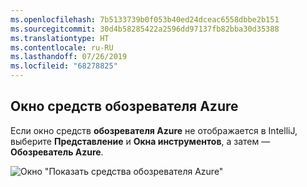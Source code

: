 ```yaml
---
ms.openlocfilehash: 7b5133739b0f053b40ed24dceac6558dbbe2b151
ms.sourcegitcommit: 30d4b58285422a2596dd97137fb82bba30d35388
ms.translationtype: HT
ms.contentlocale: ru-RU
ms.lasthandoff: 07/26/2019
ms.locfileid: "68278825"
---
```

## <a name="displaying-the-azure-explorer-tool-window"></a>Окно средств обозревателя Azure

Если окно средств **обозревателя Azure** не отображается в IntelliJ, выберите **Представление** и **Окна инструментов**, а затем — **Обозреватель Azure**.

![Окно "Показать средства обозревателя Azure"](../media/azure-toolkit-for-intellij-show-azure-explorer/show-az-exp-01.png)


